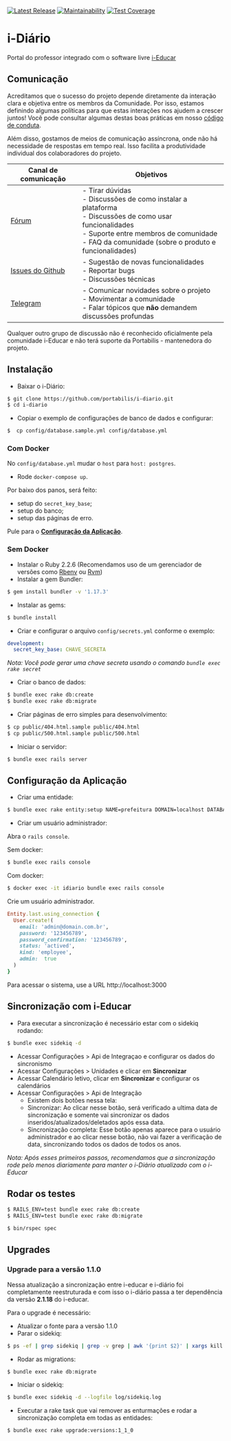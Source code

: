 [![Latest Release](https://img.shields.io/github/release/portabilis/i-diario.svg?label=latest%20release)](https://github.com/portabilis/i-diario/releases)
[![Maintainability](https://api.codeclimate.com/v1/badges/92cee0c65548b4b4653b/maintainability)](https://codeclimate.com/github/portabilis/i-diario/maintainability)
[![Test Coverage](https://api.codeclimate.com/v1/badges/92cee0c65548b4b4653b/test_coverage)](https://codeclimate.com/github/portabilis/i-diario/test_coverage)

# i-Diário

Portal do professor integrado com o software livre [i-Educar](https://github.com/portabilis/i-educar)

## Comunicação

Acreditamos que o sucesso do projeto depende diretamente da interação clara e
objetiva entre os membros da Comunidade. Por isso, estamos definindo algumas
políticas para que estas interações nos ajudem a crescer juntos! Você pode
consultar algumas destas boas práticas em nosso [código de
conduta](https://github.com/portabilis/i-diario/blob/master/CODE_OF_CONDUCT.md).

Além disso, gostamos de meios de comunicação assíncrona, onde não há necessidade de
respostas em tempo real. Isso facilita a produtividade individual dos
colaboradores do projeto.

| Canal de comunicação | Objetivos |
|----------------------|-----------|
| [Fórum](https://forum.ieducar.org) | - Tirar dúvidas <br>- Discussões de como instalar a plataforma<br> - Discussões de como usar funcionalidades<br> - Suporte entre membros de comunidade<br> - FAQ da comunidade (sobre o produto e funcionalidades) |
| [Issues do Github](https://github.com/portabilis/i-diario/issues/new/choose) | - Sugestão de novas funcionalidades<br> - Reportar bugs<br> - Discussões técnicas |
| [Telegram](https://t.me/ieducar ) | - Comunicar novidades sobre o projeto<br> - Movimentar a comunidade<br>  - Falar tópicos que **não** demandem discussões profundas |

Qualquer outro grupo de discussão não é reconhecido oficialmente pela
comunidade i-Educar e não terá suporte da Portabilis - mantenedora do projeto.

## Instalação

- Baixar o i-Diário:

```bash
$ git clone https://github.com/portabilis/i-diario.git
$ cd i-diario
```

- Copiar o exemplo de configurações de banco de dados e configurar:

```bash
$  cp config/database.sample.yml config/database.yml
```

### Com Docker

No `config/database.yml` mudar o `host` para `host: postgres`.

- Rode `docker-compose up`.

Por baixo dos panos, será feito:
- setup do `secret_key_base`;
- setup do banco;
- setup das páginas de erro.

Pule para o [**Configuração da Aplicação**](#Configuração-da-Aplicação).

### Sem Docker

- Instalar o Ruby 2.2.6 (Recomendamos uso de um gerenciador de versões como [Rbenv](https://github.com/rbenv/rbenv) ou [Rvm](https://rvm.io/))
- Instalar a gem Bundler:

```bash
$ gem install bundler -v '1.17.3'
```

- Instalar as gems:

```bash
$ bundle install
```

- Criar e configurar o arquivo `config/secrets.yml` conforme o exemplo:

```yaml
development:
  secret_key_base: CHAVE_SECRETA
```

_Nota: Você pode gerar uma chave secreta usando o comando `bundle exec rake secret`_


- Criar o banco de dados:

```bash
$ bundle exec rake db:create
$ bundle exec rake db:migrate
```

- Criar páginas de erro simples para desenvolvimento:

```bash
$ cp public/404.html.sample public/404.html
$ cp public/500.html.sample public/500.html
```

- Iniciar o servidor:

```bash
$ bundle exec rails server
```

## Configuração da Aplicação

- Criar uma entidade:

```bash
$ bundle exec rake entity:setup NAME=prefeitura DOMAIN=localhost DATABASE=prefeitura_diario
```

- Criar um usuário administrador:

Abra o `rails console`.

Sem docker:

```bash
$ bundle exec rails console
```

Com docker:

```bash
$ docker exec -it idiario bundle exec rails console
```

Crie um usuário administrador.

```ruby
Entity.last.using_connection {
  User.create!(
    email: 'admin@domain.com.br',
    password: '123456789',
    password_confirmation: '123456789',
    status: 'actived',
    kind: 'employee',
    admin:  true
  )
}
```

Para acessar o sistema, use a URL http://localhost:3000

## Sincronização com i-Educar

- Para executar a sincronização é necessário estar com o sidekiq rodando:
```bash
$ bundle exec sidekiq -d
```
- Acessar Configurações > Api de Integraçao e configurar os dados do sincronismo
- Acessar Configurações > Unidades e clicar em **Sincronizar**
- Acessar Calendário letivo, clicar em **Sincronizar** e configurar os calendários
- Acessar Configurações > Api de Integração
  - Existem dois botões nessa tela:
  - Sincronizar: Ao clicar nesse botão, será verificado a ultima data de sincronização e somente vai sincronizar os dados inseridos/atualizados/deletados após essa data.
  - Sincronização completa: Esse botão apenas aparece para o usuário administrador e ao clicar nesse botão, não vai fazer a verificação de data, sincronizando todos os dados de todos os anos.

_Nota: Após esses primeiros passos, recomendamos que a sincronização rode pelo menos diariamente para manter o i-Diário atualizado com o i-Educar_

## Rodar os testes

```bash
$ RAILS_ENV=test bundle exec rake db:create
$ RAILS_ENV=test bundle exec rake db:migrate
```

```bash
$ bin/rspec spec
```

## Upgrades

### Upgrade para a versão 1.1.0

Nessa atualização a sincronização entre i-educar e i-diário foi completamente reestruturada e com isso o i-diário passa a ter dependência da versão **2.1.18** do i-educar.

Para o upgrade é necessário:

* Atualizar o fonte para a versão 1.1.0
* Parar o sidekiq:
```bash
$ ps -ef | grep sidekiq | grep -v grep | awk '{print $2}' | xargs kill -TERM && sleep 20
```
* Rodar as migrations:
```bash
$ bundle exec rake db:migrate
```
* Iniciar o sidekiq:
```bash
$ bundle exec sidekiq -d --logfile log/sidekiq.log
```
* Executar a rake task que vai remover as enturmações e rodar a sincronização completa em todas as entidades:
```bash
$ bundle exec rake upgrade:versions:1_1_0
```
